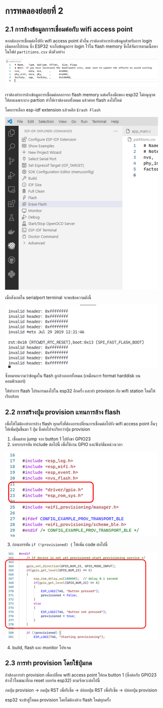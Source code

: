 # การทดลองย่อยที่ 2

## 2.1 การล้างข้อมูลการเชื่อมต่อกับ wifi access point

หากต้องการเชื่อมต่อไปยัง wifi access point ตัวอื่น เราต้องทำการล้างข้อมูลสำหรับการ login เดิมออกไปก่อน ซึ่ง ESP32 จะเก็บข้อมูลการ login ไว้ใน flash memory ซึ่งได้จัดการตามเนื้อหาในไฟล์ `partitions.csv` ดังตัวอย่าง

![partitions.csv](image-1.png)

เราต้องทำการล้างข้อมูลการเชื่อมต่อออกจาก flash memory แต่เครื่องมือของ esp32 ไม่อนุญาตให้ลบเฉพาะบาง partion ทำให้เราต้องลบทั้งหมด แล้วค่อย flash ลงไปใหม่ 

โดยการเลือก esp-idf extension แล้วคลิก `Erash Flash`

![alt text](image-2.png)

เมื่อสังเกตใน serialport terminal จะพบข้อความดังนี้

![alt text](image-3.png)

ซึ่งหมายความว่าข้อมูลใน flash ถูกล้างออกทั้งหมด (เหมือนการ format harddisk บนคอมพิวเตอร์)

ให้ทำการ flash โปรแกรมลงไปใน esp32 อีกครั้ง และทำ provision กับ wifi station ใหม่ให้เรียบร้อย

## 2.2 การสร้างปุ่ม provision แทนการล้าง flash

เพื่อให้ไม่ต้องทำการล้าง  flash ทุกครั้งที่ต้องการเปลี่ยนการเชื่อมต่อไปยัง wifi access point อื่นๆ ให้เพิ่มปุ่มขึ้นมา 1 ปุ่ม ซึ่งต่อไปจะเรียกว่าปุ่ม provision

1. เชื่อมสาย jump จาก button 1 ไปยังขา GPIO23
2. แทรกบรรทัด include ต่อไปนี้ เพื่อใช้งาน GPIO  และฟังก์ชันหน่วงเวลา

![alt text](image-4.png)


3. ก่อนบรรทัด  `if (!provisioned) {` ให้เพิ่ม code ต่อไปนี้

![alt text](image-5.png)

4. build, flash และ monitor  โปรเจค

## 2.3 การทำ provision โดยใช้ปุ่มกด

ถ้าต้องการทำ provision เพื่อเปลี่ยน wifi access point ให้กด button 1 (ซึ่งต่อกับ GPIO23 ค้างไว่ในขณะที่กด reset บออร์ด esp32) ตามจังหวะต่อไปนี้

กดปุ่ม provision -> กดปุ่ม RST เพื่อรีเซ็ต  -> ปล่อยปุ่ม RST เพื่อรีเซ็ต -> ปล่อยปุ่ม provision  

esp32 จะเข้าสู่โหมด provision โดยไม่ต้องล้าง flash ใหม่ทุกครั้ง
 
